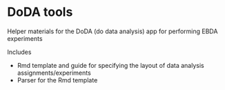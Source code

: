 # DoDA tools

Helper materials for the DoDA (do data analysis) app for performing EBDA experiments

Includes

- Rmd template and guide for specifying the layout of data analysis assignments/experiments
- Parser for the Rmd template